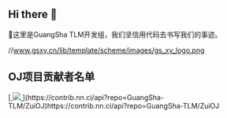 ## Hi there 👋

👋这里是GuangSha TLM开发组，我们坚信用代码去书写我们的事迹。

//www.gsxy.cn/lib/template/scheme/images/gs_xy_logo.png

## OJ项目贡献者名单

<a href="https://github.com/GuangSha-TLM/ZuiOJ/graphs/contributors">
[  <img src="[https://contributors.nn.ci/api?repo=/GuangSha-TLM/ZuiOJ](https://contrib.nn.ci/api?repo=GuangSha-TLM/ZuiOJ)"/>
</a>](https://contrib.nn.ci/api?repo=GuangSha-TLM/ZuiOJ)https://contrib.nn.ci/api?repo=GuangSha-TLM/ZuiOJ
